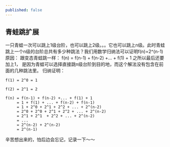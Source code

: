 ```yaml
---
published: false
---
```

## 青蛙跳扩展

一只青蛙一次可以跳上1级台阶，也可以跳上2级。。。它也可以跳上n级。此时青蛙跳上一个n级的台阶总共有多少种跳法？我们用数学归纳法可以证明f(n)=2^(n-1)
原因：
跟变态青蛙跳一样：
f(n) = f(n-1) + f(n-2) +... + f(1) + 1
之所以最后还要加上1， 是因为青蛙可以选择直接跳n级台阶到目的地，而这个解法没有包含在前面的几种跳法里。
归纳证明：

```
f(1) = 2^0 = 1

f(2) = 2^1 = 2

f(n) = f(n-1) + f(n-2) +... + f(1) + 1
     = 1 + f(1) + ... + f(n-2) + f(n-1)
     = 1 + 2^0 + 2^1 + 2^2 + ... + 2^(n-2)
     = 2^0 + 2^0 + 2^1 + 2^2 + ... + 2^(n-2)
     = 2^1 + 2^1  + 2^2 + ... + 2^(n-2)
     = ...
     = 2^(n-2) + 2^(n-2)
     = 2^(n-1)
```

辛苦想出来的，怕后边会忘记，记录一下～～


